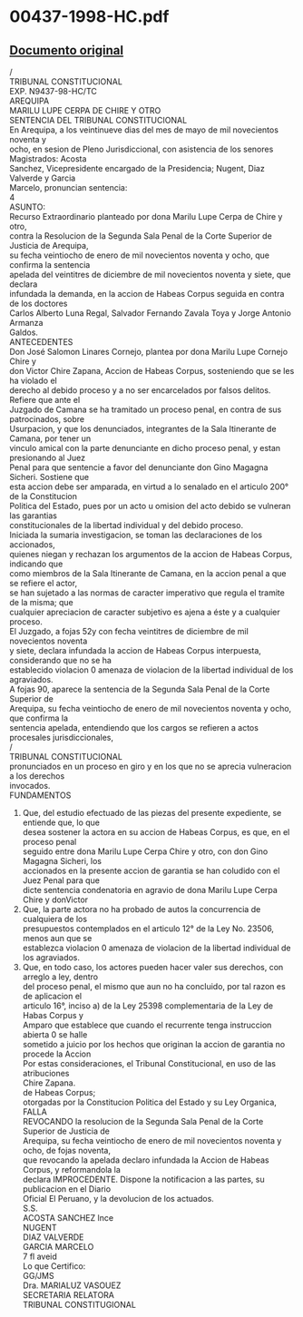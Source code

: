 
00437-1998-HC.pdf
=================
  
[Documento original](https://tc.gob.pe/jurisprudencia/1998/00437-1998-HC.pdf)  
---  
/  
TRIBUNAL CONSTITUCIONAL  
EXP. N9437-98-HC/TC  
AREQUIPA  
MARILU LUPE CERPA DE CHIRE Y OTRO  
SENTENCIA DEL TRIBUNAL CONSTITUCIONAL  
En Arequipa, a los veintinueve dias del mes de mayo de mil novecientos noventa y  
ocho, en sesion de Pleno Jurisdiccional, con asistencia de los senores Magistrados: Acosta  
Sanchez, Vicepresidente encargado de la Presidencia; Nugent, Diaz Valverde y Garcia  
Marcelo, pronuncian sentencia:  
4  
ASUNTO:  
Recurso Extraordinario planteado por dona Marilu Lupe Cerpa de Chire y otro,  
contra la Resolucion de la Segunda Sala Penal de la Corte Superior de Justicia de Arequipa,  
su fecha veintiocho de enero de mil novecientos noventa y ocho, que confirma la sentencia  
apelada del veintitres de diciembre de mil novecientos noventa y siete, que declara  
infundada la demanda, en la accion de Habeas Corpus seguida en contra de los doctores  
Carlos Alberto Luna Regal, Salvador Fernando Zavala Toya y Jorge Antonio Armanza  
Galdos.  
ANTECEDENTES  
Don José Salomon Linares Cornejo, plantea por dona Marilu Lupe Cornejo Chire y  
don Victor Chire Zapana, Accion de Habeas Corpus, sosteniendo que se les ha violado el  
derecho al debido proceso y a no ser encarcelados por falsos delitos. Refiere que ante el  
Juzgado de Camana se ha tramitado un proceso penal, en contra de sus patrocinados, sobre  
Usurpacion, y que los denunciados, integrantes de la Sala Itinerante de Camana, por tener un  
vinculo amical con la parte denunciante en dicho proceso penal, y estan presionando al Juez  
Penal para que sentencie a favor del denunciante don Gino Magagna Sicheri. Sostiene que  
esta accion debe ser amparada, en virtud a lo senalado en el articulo 200° de la Constitucion  
Politica del Estado, pues por un acto u omision del acto debido se vulneran las garantias  
constitucionales de la libertad individual y del debido proceso.  
Iniciada la sumaria investigacion, se toman las declaraciones de los accionados,  
quienes niegan y rechazan los argumentos de la accion de Habeas Corpus, indicando que  
como miembros de la Sala Itinerante de Camana, en la accion penal a que se refiere el actor,  
se han sujetado a las normas de caracter imperativo que regula el tramite de la misma; que  
cualquier apreciacion de caracter subjetivo es ajena a éste y a cualquier proceso.  
El Juzgado, a fojas 52y con fecha veintitres de diciembre de mil novecientos noventa  
y siete, declara infundada la accion de Habeas Corpus interpuesta, considerando que no se ha  
establecido violacion 0 amenaza de violacion de la libertad individual de los agraviados.  
A fojas 90, aparece la sentencia de la Segunda Sala Penal de la Corte Superior de  
Arequipa, su fecha veintiocho de enero de mil novecientos noventa y ocho, que confirma la  
sentencia apelada, entendiendo que los cargos se refieren a actos procesales jurisdiccionales,  
/  
TRIBUNAL CONSTITUCIONAL  
pronunciados en un proceso en giro y en los que no se aprecia vulneracion a los derechos  
invocados.  
FUNDAMENTOS  
1. Que, del estudio efectuado de las piezas del presente expediente, se entiende que, lo que  
desea sostener la actora en su accion de Habeas Corpus, es que, en el proceso penal  
seguido entre dona Marilu Lupe Cerpa Chire y otro, con don Gino Magagna Sicheri, los  
accionados en la presente accion de garantia se han coludido con el Juez Penal para que  
dicte sentencia condenatoria en agravio de dona Marilu Lupe Cerpa Chire y donVictor  
2. Que, la parte actora no ha probado de autos la concurrencia de cualquiera de los  
presupuestos contemplados en el articulo 12° de la Ley No. 23506, menos aun que se  
establezca violacion 0 amenaza de violacion de la libertad individual de los agraviados.  
3. Que, en todo caso, los actores pueden hacer valer sus derechos, con arreglo a ley, dentro  
del proceso penal, el mismo que aun no ha concluido, por tal razon es de aplicacion el  
articulo 16°, inciso a) de la Ley 25398 complementaria de la Ley de Habas Corpus y  
Amparo que establece que cuando el recurrente tenga instruccion abierta 0 se halle  
sometido a juicio por los hechos que originan la accion de garantia no procede la Accion  
Por estas consideraciones, el Tribunal Constitucional, en uso de las atribuciones  
Chire Zapana.  
de Habeas Corpus;  
otorgadas por la Constitucion Politica del Estado y su Ley Organica,  
FALLA  
REVOCANDO la resolucion de la Segunda Sala Penal de la Corte Superior de Justicia de  
Arequipa, su fecha veintiocho de enero de mil novecientos noventa y ocho, de fojas noventa,  
que revocando la apelada declaro infundada la Accion de Habeas Corpus, y reformandola la  
declara IMPROCEDENTE. Dispone la notificacion a las partes, su publicacion en el Diario  
Oficial El Peruano, y la devolucion de los actuados.  
S.S.  
ACOSTA SANCHEZ lnce  
NUGENT  
DIAZ VALVERDE  
GARCIA MARCELO  
7 fl aveid  
Lo que Certifico:  
GG/JMS  
Dra. MARIALUZ VASOUEZ  
SECRETARIA RELATORA  
TRIBUNAL CONSTITUGIONAL